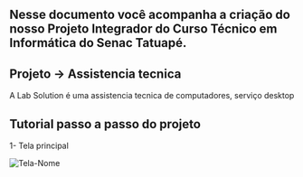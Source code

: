## Nesse documento você acompanha a criação do nosso Projeto Integrador do Curso Técnico em Informática do Senac Tatuapé.

## Projeto -> Assistencia tecnica 
A Lab Solution é uma assistencia tecnica de computadores, serviço desktop

## Tutorial passo a passo do projeto
1- Tela principal

![Tela-Nome](https://github.com/Luizynhoo/Lab-Solution/img/telas/tela1.png)
